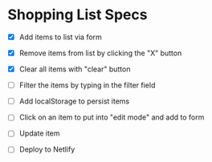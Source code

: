 # Shopping List Specs

- [x] Add items to list via form
- [x] Remove items from list by clicking the "X" button
- [x] Clear all items with "clear" button
- [ ] Filter the items by typing in the filter field
- [ ] Add localStorage to persist items
- [ ] Click on an item to put into "edit mode" and add to form
- [ ] Update item
- [ ] Deploy to Netlify


 